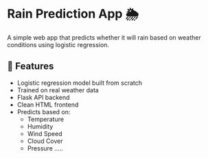 # Rain Prediction App 🌦️

A simple web app that predicts whether it will rain based on weather conditions using logistic regression.

## 🚀 Features
- Logistic regression model built from scratch
- Trained on real weather data
- Flask API backend
- Clean HTML frontend
- Predicts based on:
  - Temperature
  - Humidity
  - Wind Speed
  - Cloud Cover
  - Pressure
    .....
